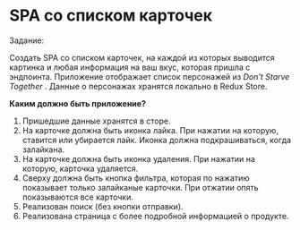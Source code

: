 # SPA со списком карточек

Задание:

Создать SPA со списком карточек, на каждой из которых выводится картинка и любая информация на ваш вкус, которая пришла с эндпоинта. Приложение отображает список персонажей из  *Don't Starve Together* . Данные о персонажах хранятся локально в Redux Store.

**Каким должно быть приложение?**

1. Пришедшие данные хранятся в сторе.
2. На карточке должна быть иконка лайка. При нажатии на которую, ставится или убирается лайк. Иконка должна подкрашиваться, когда залайкана.
3. На карточке должна быть иконка удаления. При нажатии на которую, карточка удаляется.
4. Сверху должна быть кнопка фильтра, которая по нажатию показывает только залайканые карточки. При отжатии опять показываются все карточки.
5. Реализован поиск (без кнопки отправки).
6. Реализована страница с более подробной информацией о продукте.
